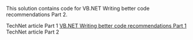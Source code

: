 This solution contains code for VB.NET Writing better code recommendations Part 2.

TechNet article Part 1 [VB.NET Writing better code recommendations Part 1](https://social.technet.microsoft.com/wiki/contents/articles/53398.vb-net-writing-better-code-recommendations-part-1.aspx#Windows_Forms_user_input_validation)
TechNet article Part 2